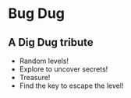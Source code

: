 # Bug Dug

## A Dig Dug tribute

-   Random levels!
-   Explore to uncover secrets!
-   Treasure!
-   Find the key to escape the level!
